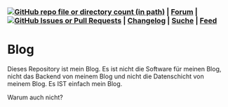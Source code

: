 ### [![GitHub repo file or directory count (in path)](https://img.shields.io/github/directory-file-count/khannover/blog/date?label=Posts)](/date) | [Forum](https://github.com/khannover/blog/discussions/) | [![GitHub Issues or Pull Requests](https://img.shields.io/github/issues/khannover/blog?label=Kommentare)](https://github.com/khannover/blog/issues) | [Changelog](https://github.com/khannover/blog/activity) | [Suche](https://github.com/search?q=repo%3Akhannover%2Fblog&type=code) | [Feed](https://github.com/khannover/blog/commits/main.atom)



# Blog
Dieses Repository ist mein Blog. Es ist nicht die Software für meinen Blog, nicht das Backend von meinem Blog und nicht die Datenschicht von meinem Blog. Es IST einfach mein Blog.

Warum auch nicht? 

